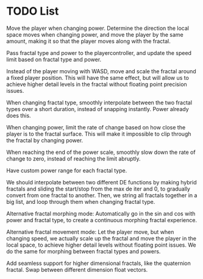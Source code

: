 # TODO List

Move the player when changing power. Determine the direction the local space moves when changing power, and move the player by the same amount, making it so that the player moves along with the fractal.

Pass fractal type and power to the playercontroller, and update the speed limit based on fractal type and power.

Instead of the player moving with WASD, move and scale the fractal around a fixed player position. This will have the same effect, but will allow us to achieve higher detail levels in the fractal without floating point precision issues.

When changing fractal type, smoothly interpolate between the two fractal types over a short duration, instead of snapping instantly. Power already does this.

When changing power, limit the rate of change based on how close the player is to the fractal surface. This will make it impossible to clip through the fractal by changing power.

When reaching the end of the power scale, smoothly slow down the rate of change to zero, instead of reaching the limit abruptly.

Have custom power range for each fractal type.

We should interpolate between two different DE functions by making hybrid fractals and sliding the start/stop from the max de iter and 0, to gradually convert from one fractal to another. Then, we string all fractals together in a big list, and loop through them when changing fractal type.

Alternative fractal morphing mode: Automatically go in the sin and cos with power and fractal type, to create a continuous morphing fractal experience.

Alternative fractal movement mode: Let the player move, but when changing speed, we actually scale up the fractal and move the player in the local space, to achieve higher detail levels without floating point issues.
We do the same for morphing between fractal types and powers.

Add seamless support for higher dimensional fractals, like the quaternion fractal. Swap between different dimension float vectors.
